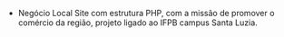 - Negócio Local
 Site com estrutura PHP, com a missão de promover o comércio da região, projeto ligado ao IFPB campus Santa Luzia.
